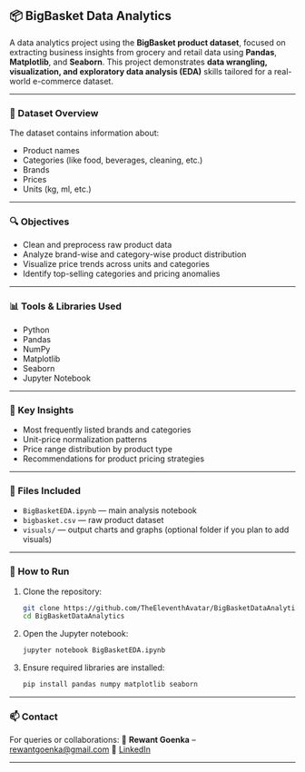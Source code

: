 ## 📦 BigBasket Data Analytics

A data analytics project using the **BigBasket product dataset**, focused on extracting business insights from grocery and retail data using **Pandas**, **Matplotlib**, and **Seaborn**. This project demonstrates **data wrangling, visualization, and exploratory data analysis (EDA)** skills tailored for a real-world e-commerce dataset.

---

### 🧾 Dataset Overview

The dataset contains information about:

* Product names
* Categories (like food, beverages, cleaning, etc.)
* Brands
* Prices
* Units (kg, ml, etc.)

---

### 🔍 Objectives

* Clean and preprocess raw product data
* Analyze brand-wise and category-wise product distribution
* Visualize price trends across units and categories
* Identify top-selling categories and pricing anomalies

---

### 📊 Tools & Libraries Used

* Python
* Pandas
* NumPy
* Matplotlib
* Seaborn
* Jupyter Notebook

---

### 📌 Key Insights

* Most frequently listed brands and categories
* Unit-price normalization patterns
* Price range distribution by product type
* Recommendations for product pricing strategies

---

### 📁 Files Included

* `BigBasketEDA.ipynb` — main analysis notebook
* `bigbasket.csv` — raw product dataset
* `visuals/` — output charts and graphs (optional folder if you plan to add visuals)

---

### 🚀 How to Run

1. Clone the repository:

   ```bash
   git clone https://github.com/TheEleventhAvatar/BigBasketDataAnalytics.git
   cd BigBasketDataAnalytics
   ```

2. Open the Jupyter notebook:

   ```bash
   jupyter notebook BigBasketEDA.ipynb
   ```

3. Ensure required libraries are installed:

   ```bash
   pip install pandas numpy matplotlib seaborn
   ```

---


### 📫 Contact

For queries or collaborations:
📧 **Rewant Goenka** – [rewantgoenka@gmail.com](mailto:rewantgoenka@gmail.com)
🔗 [LinkedIn](https://www.linkedin.com/in/rewantgoenka)

---
